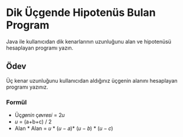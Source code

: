 # Dik Üçgende Hipotenüs Bulan Program

Java ile kullanıcıdan dik kenarlarının uzunluğunu alan ve hipotenüsü
hesaplayan programı yazın.

## Ödev
Üç kenar uzunluğunu kullanıcıdan aldığınız üçgenin alanını hesaplayan
programı yazınız.

### Formül
* Üç𝑔𝑒𝑛𝑖𝑛 ç𝑒𝑣𝑟𝑒𝑠𝑖 = 2𝑢
* 𝑢 = (a+b+c) / 2
* Alan * Alan = 𝑢 * (𝑢 − 𝑎)* (𝑢 − 𝑏) * (𝑢 − 𝑐)
